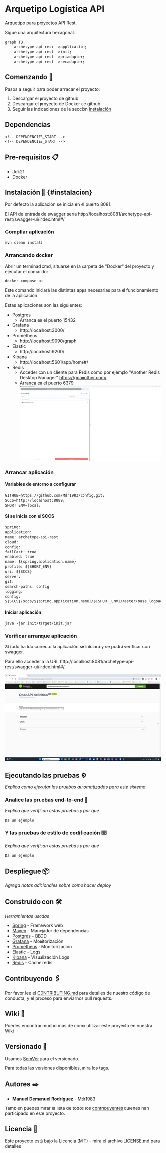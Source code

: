 # Arquetipo Logística API

Arquetipo para proyectos API Rest.

Sigue una arquitectura hexagonal.

```mermaid
graph TD;
    archetype-api-rest-->application;
    archetype-api-rest-->init;
    archetype-api-rest-->priadapter;
    archetype-api-rest-->secadapter;
```

## Comenzando 🚀

Pasos a seguir para poder arracar el proyecto:

1. Descargar el proyecto de github
2. Descargar el proyecto de Docker de github
3. Seguir las indicaciones de la sección [Instalación](#instalacion)  

## Dependencias

```
<!-- DEPENDENCIES_START -->
<!-- DEPENDENCIES_START -->
```

## Pre-requisitos 📋

* Jdk21
* Docker

## Instalación 🔧 {#instalacion}

Por defecto la aplicación se inicia en el puerto 8081.

El API de entrada de swagger sería http://localhost:8081/archetype-api-rest/swagger-ui/index.html#/ 

### Compilar aplicación

```
mvn clean install
```

### Arrancando docker

Abrir un terminad cmd, situarse en la carpeta de "Docker" del proyecto y ejecutar el comando:

```
docker-compose up
```
Este comando iniciará las distintas apps necesarias para el funcionamiento de la aplicación.

Estas aplicaciones son las siguientes:

* Postgres
  * Arranca en el puerto 15432 
* Grafana
    * http://localhost:3000/
* Prometheus
  * http://localhost:9090/graph
* Elastic
  * http://localhost:9200/
* Kibana
    * http://localhost:5601/app/home#/
* Redis
  * Acceder con un cliente para Redis como por ejemplo "Another Redis Desktop Manager" https://goanother.com/
  * Arranca en el puerto 6379
  ![redis_init.png](redis_init.png)


### Arrancar aplicación

#### Variables de entorno a configurar

```
GITHUB=https://github.com/Mdr1983/config.git;
SCCS=http://localhost:8889;
SHORT_ENV=local;
```

#### Si se inicia con el SCCS

```
spring:
application:
name: archetype-api-rest
cloud:
config:
failFast: true
enabled: true
name: ${spring.application.name}
profile: ${SHORT_ENV}
uri: ${SCCS}
server:
git:
search-paths: config
logging:
config: ${SCCS}/sccs/${spring.application.name}/${SHORT_ENV}/master/base_logback.xml
```

#### Iniciar aplicación

```
java -jar init/target/init.jar
```

### Verificar arranque aplicación

Si todo ha ido correcto la aplicación se iniciará y se podrá verificar con swagger. 

Para ello acceder a la URL http://localhost:8081/archetype-api-rest/swagger-ui/index.html#/

![swagger_init.png](swagger_init.png)

## Ejecutando las pruebas ⚙️

_Explica como ejecutar las pruebas automatizadas para este sistema_

### Analice las pruebas end-to-end 🔩

_Explica que verifican estas pruebas y por qué_

```
Da un ejemplo
```

### Y las pruebas de estilo de codificación ⌨️

_Explica que verifican estas pruebas y por qué_

```
Da un ejemplo
```

## Despliegue 📦

_Agrega notas adicionales sobre como hacer deploy_

## Construído con 🛠️

_Herramientas usadas_

* [Spring](https://spring.io/) - Framework web
* [Maven](https://maven.apache.org/) - Manejador de dependencias
* [Postgres](https://www.postgresql.org/) - BBDD
* [Grafana](https://grafana.com/) - Monitorización
* [Prometheus](https://prometheus.io/) - Monitorización
* [Elastic](https://www.elastic.co/es/) - Logs
* [Kibana](https://www.elastic.co/es/kibana) - Visualización Logs
* [Redis](https://redis.io/) - Cache redis


## Contribuyendo 🖇️

Por favor lee el [CONTRIBUTING.md](https://gist.github.com/villanuevand/xxxxxx) para detalles de nuestro código de conducta, y el proceso para enviarnos pull requests.

## Wiki 📖

Puedes encontrar mucho más de cómo utilizar este proyecto en nuestra [Wiki](https://github.com/tu/proyecto/wiki)

## Versionado 📌

Usamos [SemVer](http://semver.org/) para el versionado. 

Para todas las versiones disponibles, mira los [tags](https://github.com/Mdr1983/archetype-api-rest/tags).

## Autores ✒️

* **Manuel Demanuel Rodríguez** - [Mdr1983](https://github.com/Mdr1983)

También puedes mirar la lista de todos los [contribuyentes](https://github.com/Mdr1983/archetype-api-rest/graphs/contributors) quíenes han participado en este proyecto.

## Licencia 📄

Este proyecto está bajo la Licencia (MIT) - mira el archivo [LICENSE.md](LICENSE.md) para detalles